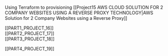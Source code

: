
Using Terraform to provisioning [[Project15 AWS CLOUD SOLUTION FOR 2 COMPANY WEBSITES USING A REVERSE PROXY TECHNOLOGY|AWS Solution for 2 Company Websites using a Reverse Proxy]]  

[[PART1_PROJECT_16]]  
[[PART2_PROJECT_17]]  
[[PART3_PROJECT_18]]  

[[PART4_PROJECT_19]]  


